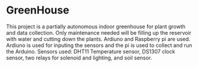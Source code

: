 # GreenHouse
This project is a partially autonomous indoor greenhouse for plant growth and data collection. Only maintenance needed will be filling up the reservoir with water and cutting down the plants. Ardiuno and Raspberry pi are used. Ardiuno is used for inputing the sensors and the pi is used to collect and run the Arduino. Sensors used: DHT11 Temperature sensor, DS1307 clock sensor, two relays for solenoid and lighting, and soil sensor.
